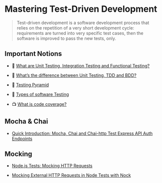 # Mastering Test-Driven Development

> Test-driven development is a software development process that relies on the repetition of a very short development cycle: requirements are turned into very specific test cases, then the software is improved to pass the new tests, only.

## Important Notions

- 📖 [What are Unit Testing, Integration Testing and Functional Testing?](https://codeutopia.net/blog/2015/04/11/what-are-unit-testing-integration-testing-and-functional-testing/)

- 📖 [What’s the difference between Unit Testing, TDD and BDD?](https://codeutopia.net/blog/2015/03/01/unit-testing-tdd-and-bdd/)

- 📖 [Testing Pyramid](http://www.agilenutshell.com/episodes/41-testing-pyramid)

- 📖 [Types of software Testing](http://www.softwaretestinghelp.com/types-of-software-testing/)

- 📺 [What is code coverage?](https://www.youtube.com/watch?v=uDmdlmdVhL8)

## Mocha & Chai

- [Quick Introduction: Mocha, Chai and Chai-http Test Express API Auth Endpoints](https://blog.khophi.co/mocha-chai-chai-http-test-express-api-auth-endpoints/)

## Mocking

- [Node.js Tests: Mocking HTTP Requests](https://scotch.io/tutorials/nodejs-tests-mocking-http-requests)

- [Mocking External HTTP Requests in Node Tests with Nock](https://semaphoreci.com/community/tutorials/mocking-external-http-requests-in-node-tests-with-nock)

